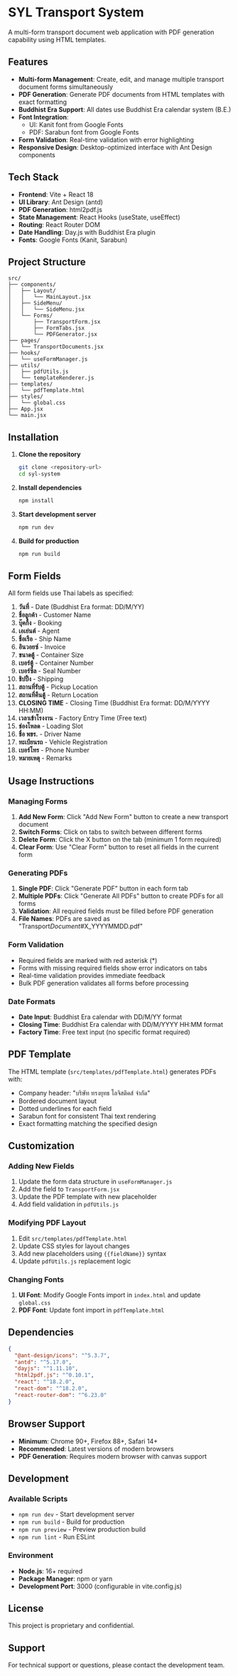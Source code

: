 # SYL Transport System

A multi-form transport document web application with PDF generation capability using HTML templates.

## Features

- **Multi-form Management**: Create, edit, and manage multiple transport document forms simultaneously
- **PDF Generation**: Generate PDF documents from HTML templates with exact formatting
- **Buddhist Era Support**: All dates use Buddhist Era calendar system (B.E.)
- **Font Integration**:
  - UI: Kanit font from Google Fonts
  - PDF: Sarabun font from Google Fonts
- **Form Validation**: Real-time validation with error highlighting
- **Responsive Design**: Desktop-optimized interface with Ant Design components

## Tech Stack

- **Frontend**: Vite + React 18
- **UI Library**: Ant Design (antd)
- **PDF Generation**: html2pdf.js
- **State Management**: React Hooks (useState, useEffect)
- **Routing**: React Router DOM
- **Date Handling**: Day.js with Buddhist Era plugin
- **Fonts**: Google Fonts (Kanit, Sarabun)

## Project Structure

```
src/
├── components/
│   ├── Layout/
│   │   └── MainLayout.jsx
│   ├── SideMenu/
│   │   └── SideMenu.jsx
│   └── Forms/
│       ├── TransportForm.jsx
│       ├── FormTabs.jsx
│       └── PDFGenerator.jsx
├── pages/
│   └── TransportDocuments.jsx
├── hooks/
│   └── useFormManager.js
├── utils/
│   ├── pdfUtils.js
│   └── templateRenderer.js
├── templates/
│   └── pdfTemplate.html
├── styles/
│   └── global.css
├── App.jsx
└── main.jsx
```

## Installation

1. **Clone the repository**

   ```bash
   git clone <repository-url>
   cd syl-system
   ```

2. **Install dependencies**

   ```bash
   npm install
   ```

3. **Start development server**

   ```bash
   npm run dev
   ```

4. **Build for production**
   ```bash
   npm run build
   ```

## Form Fields

All form fields use Thai labels as specified:

1. **วันที่** - Date (Buddhist Era format: DD/M/YY)
2. **ชื่อลูกค้า** - Customer Name
3. **บุ๊คกิ้ง** - Booking
4. **เอเย่นต์** - Agent
5. **ชื่อเรือ** - Ship Name
6. **อินวอยซ์** - Invoice
7. **ขนาดตู้** - Container Size
8. **เบอร์ตู้** - Container Number
9. **เบอร์ซีล** - Seal Number
10. **ชิปปิ้ง** - Shipping
11. **สถานที่รับตู้** - Pickup Location
12. **สถานที่คืนตู้** - Return Location
13. **CLOSING TIME** - Closing Time (Buddhist Era format: DD/M/YYYY HH:MM)
14. **เวลาเข้าโรงงาน** - Factory Entry Time (Free text)
15. **ช่องโหลด** - Loading Slot
16. **ชื่อ พขร.** - Driver Name
17. **ทะเบียนรถ** - Vehicle Registration
18. **เบอร์โทร** - Phone Number
19. **หมายเหตุ** - Remarks

## Usage Instructions

### Managing Forms

1. **Add New Form**: Click "Add New Form" button to create a new transport document
2. **Switch Forms**: Click on tabs to switch between different forms
3. **Delete Form**: Click the X button on the tab (minimum 1 form required)
4. **Clear Form**: Use "Clear Form" button to reset all fields in the current form

### Generating PDFs

1. **Single PDF**: Click "Generate PDF" button in each form tab
2. **Multiple PDFs**: Click "Generate All PDFs" button to create PDFs for all forms
3. **Validation**: All required fields must be filled before PDF generation
4. **File Names**: PDFs are saved as "Transport*Document*#X_YYYYMMDD.pdf"

### Form Validation

- Required fields are marked with red asterisk (\*)
- Forms with missing required fields show error indicators on tabs
- Real-time validation provides immediate feedback
- Bulk PDF generation validates all forms before processing

### Date Formats

- **Date Input**: Buddhist Era calendar with DD/M/YY format
- **Closing Time**: Buddhist Era calendar with DD/M/YYYY HH:MM format
- **Factory Time**: Free text input (no specific format required)

## PDF Template

The HTML template (`src/templates/pdfTemplate.html`) generates PDFs with:

- Company header: "บริษัท ทรงยุทธ โลจิสติคส์ จำกัด"
- Bordered document layout
- Dotted underlines for each field
- Sarabun font for consistent Thai text rendering
- Exact formatting matching the specified design

## Customization

### Adding New Fields

1. Update the form data structure in `useFormManager.js`
2. Add the field to `TransportForm.jsx`
3. Update the PDF template with new placeholder
4. Add field validation in `pdfUtils.js`

### Modifying PDF Layout

1. Edit `src/templates/pdfTemplate.html`
2. Update CSS styles for layout changes
3. Add new placeholders using `{{fieldName}}` syntax
4. Update `pdfUtils.js` replacement logic

### Changing Fonts

1. **UI Font**: Modify Google Fonts import in `index.html` and update `global.css`
2. **PDF Font**: Update font import in `pdfTemplate.html`

## Dependencies

```json
{
  "@ant-design/icons": "^5.3.7",
  "antd": "^5.17.0",
  "dayjs": "^1.11.10",
  "html2pdf.js": "^0.10.1",
  "react": "^18.2.0",
  "react-dom": "^18.2.0",
  "react-router-dom": "^6.23.0"
}
```

## Browser Support

- **Minimum**: Chrome 90+, Firefox 88+, Safari 14+
- **Recommended**: Latest versions of modern browsers
- **PDF Generation**: Requires modern browser with canvas support

## Development

### Available Scripts

- `npm run dev` - Start development server
- `npm run build` - Build for production
- `npm run preview` - Preview production build
- `npm run lint` - Run ESLint

### Environment

- **Node.js**: 16+ required
- **Package Manager**: npm or yarn
- **Development Port**: 3000 (configurable in vite.config.js)

## License

This project is proprietary and confidential.

## Support

For technical support or questions, please contact the development team.
